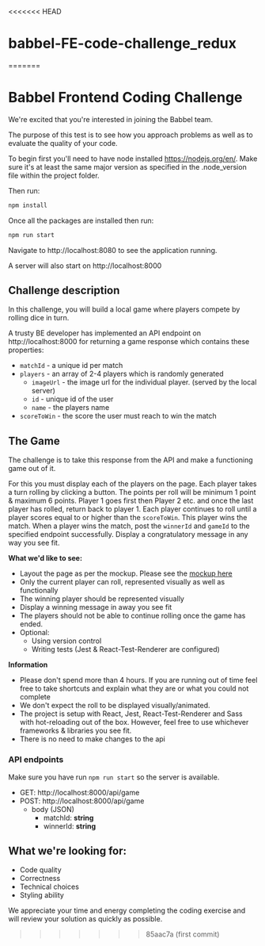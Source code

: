 <<<<<<< HEAD
# babbel-FE-code-challenge_redux
=======
# Babbel Frontend Coding Challenge

We're excited that you're interested in joining the Babbel team.

The purpose of this test is to see how you approach problems as well as to evaluate the quality of your code.

To begin first you'll need to have node installed https://nodejs.org/en/. Make sure it's at least the same major version as specified in the .node_version file within the project folder.

Then run:

```sh
npm install
```

Once all the packages are installed then run:

```sh
npm run start
```

Navigate to http://localhost:8080 to see the application running.

A server will also start on http://localhost:8000

## Challenge description

In this challenge, you will build a local game where players compete by rolling dice in turn.

A trusty BE developer has implemented an API endpoint on http://localhost:8000 for returning a game response which contains these properties:

- `matchId` - a unique id per match
- `players` - an array of 2-4 players which is randomly generated
  - `imageUrl` - the image url for the individual player. (served by the local server)
  - `id` - unique id of the user
  - `name` - the players name
- `scoreToWin` - the score the user must reach to win the match

## The Game

The challenge is to take this response from the API and make a functioning game out of it.

For this you must display each of the players on the page.
Each player takes a turn rolling by clicking a button. The points per roll will be minimum 1 point & maximum 6 points.
Player 1 goes first then Player 2 etc. and once the last player has rolled, return back to player 1.
Each player continues to roll until a player scores equal to or higher than the `scoreToWin`. This player wins the match.
When a player wins the match, post the `winnerId` and `gameId` to the specified endpoint successfully. Display a congratulatory message in any way you see fit.

**What we'd like to see:**

- Layout the page as per the mockup. Please see the [mockup here](./mockup.png)
- Only the current player can roll, represented visually as well as functionally
- The winning player should be represented visually
- Display a winning message in away you see fit
- The players should not be able to continue rolling once the game has ended.
- Optional:
  - Using version control
  - Writing tests (Jest & React-Test-Renderer are configured)

**Information**

- Please don't spend more than 4 hours. If you are running out of time feel free to take shortcuts and explain what they are or what you could not complete
- We don't expect the roll to be displayed visually/animated.
- The project is setup with React, Jest, React-Test-Renderer and Sass with hot-reloading out of the box. However, feel free to use whichever frameworks & libraries you see fit.
- There is no need to make changes to the api

### API endpoints

Make sure you have run `npm run start` so the server is available.

- GET: http://localhost:8000/api/game
- POST: http://localhost:8000/api/game
  - body (JSON)
    - matchId: **string**
    - winnerId: **string**

## What we're looking for:

- Code quality
- Correctness
- Technical choices
- Styling ability

We appreciate your time and energy completing the coding exercise and will review your solution as quickly as possible.
>>>>>>> 85aac7a (first commit)
